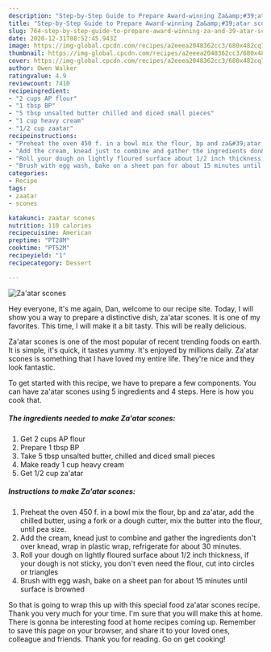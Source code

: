 ```yaml
---
description: "Step-by-Step Guide to Prepare Award-winning Za&amp;#39;atar scones"
title: "Step-by-Step Guide to Prepare Award-winning Za&amp;#39;atar scones"
slug: 764-step-by-step-guide-to-prepare-award-winning-za-and-39-atar-scones
date: 2020-12-31T08:52:45.943Z
image: https://img-global.cpcdn.com/recipes/a2eeea2048362cc3/680x482cq70/zaatar-scones-recipe-main-photo.jpg
thumbnail: https://img-global.cpcdn.com/recipes/a2eeea2048362cc3/680x482cq70/zaatar-scones-recipe-main-photo.jpg
cover: https://img-global.cpcdn.com/recipes/a2eeea2048362cc3/680x482cq70/zaatar-scones-recipe-main-photo.jpg
author: Owen Walker
ratingvalue: 4.9
reviewcount: 7410
recipeingredient:
- "2 cups AP flour"
- "1 tbsp BP"
- "5 tbsp unsalted butter chilled and diced small pieces"
- "1 cup heavy cream"
- "1/2 cup zaatar"
recipeinstructions:
- "Preheat the oven 450 f. in a bowl mix the flour, bp and za&#39;atar, add the chilled butter, using a fork or a dough cutter, mix the butter into the flour, until pea size."
- "Add the cream, knead just to combine and gather the ingredients don&#39;t over knead, wrap in plastic wrap, refrigerate for about 30 minutes."
- "Roll your dough on lightly floured surface about 1/2 inch thickness, if your dough is not sticky, you don&#39;t even need the flour, cut into circles or triangles"
- "Brush with egg wash, bake on a sheet pan for about 15 minutes until surface is browned"
categories:
- Recipe
tags:
- zaatar
- scones

katakunci: zaatar scones 
nutrition: 110 calories
recipecuisine: American
preptime: "PT28M"
cooktime: "PT52M"
recipeyield: "1"
recipecategory: Dessert

---
```



![Za&#39;atar scones](https://img-global.cpcdn.com/recipes/a2eeea2048362cc3/680x482cq70/zaatar-scones-recipe-main-photo.jpg)

Hey everyone, it's me again, Dan, welcome to our recipe site. Today, I will show you a way to prepare a distinctive dish, za&#39;atar scones. It is one of my favorites. This time, I will make it a bit tasty. This will be really delicious.



Za&#39;atar scones is one of the most popular of recent trending foods on earth. It is simple, it's quick, it tastes yummy. It's enjoyed by millions daily. Za&#39;atar scones is something that I have loved my entire life. They're nice and they look fantastic.


To get started with this recipe, we have to prepare a few components. You can have za&#39;atar scones using 5 ingredients and 4 steps. Here is how you cook that.

<!--inarticleads1-->

##### The ingredients needed to make Za&#39;atar scones:

1. Get 2 cups AP flour
1. Prepare 1 tbsp BP
1. Take 5 tbsp unsalted butter, chilled and diced small pieces
1. Make ready 1 cup heavy cream
1. Get 1/2 cup za&#39;atar




<!--inarticleads2-->

##### Instructions to make Za&#39;atar scones:

1. Preheat the oven 450 f. in a bowl mix the flour, bp and za&#39;atar, add the chilled butter, using a fork or a dough cutter, mix the butter into the flour, until pea size.
1. Add the cream, knead just to combine and gather the ingredients don&#39;t over knead, wrap in plastic wrap, refrigerate for about 30 minutes.
1. Roll your dough on lightly floured surface about 1/2 inch thickness, if your dough is not sticky, you don&#39;t even need the flour, cut into circles or triangles
1. Brush with egg wash, bake on a sheet pan for about 15 minutes until surface is browned




So that is going to wrap this up with this special food za&#39;atar scones recipe. Thank you very much for your time. I'm sure that you will make this at home. There is gonna be interesting food at home recipes coming up. Remember to save this page on your browser, and share it to your loved ones, colleague and friends. Thank you for reading. Go on get cooking!
